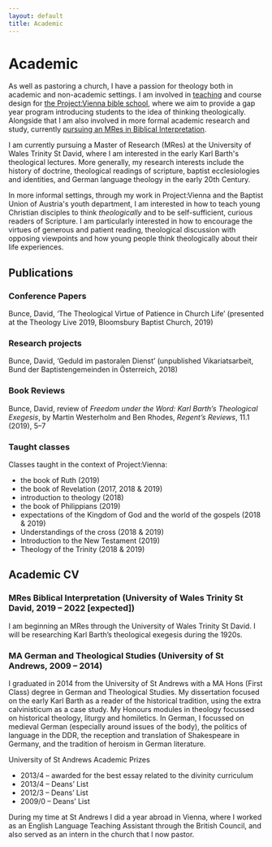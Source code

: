 ```yaml
---
layout: default
title: Academic
---
```


<div class="post">
	<h1 class="pageTitle">Academic</h1>
	<p class="intro"><span class="dropcap">A</span>s well as pastoring a church, I have a passion for theology both in academic and non-academic settings. I am involved in <a href="#teaching">teaching</a> and course design for <a href="http://projectvienna.at/">the Project:Vienna bible school</a>, where we aim to provide a gap year program introducing students to the idea of thinking theologically. Alongside that I am also involved in more formal academic research and study, currently <a href="#cv">pursuing an MRes in Biblical Interpretation</a>.</p>
	<p>I am currently pursuing a Master of Research (MRes) at the University of Wales Trinity St David, where I am interested in the early Karl Barth's theological lectures. More generally, my research interests include the history of doctrine, theological readings of scripture, baptist ecclesiologies and identities, and German language theology in the early 20th Century.</p>
	<p>
	In more informal settings, through my work in Project:Vienna and the Baptist Union of Austria's youth department, I am interested in how to teach young Christian disciples to think <i>theologically</i> and to be self-sufficient, curious readers of Scripture. I am particularly interested in how to encourage the virtues of generous and patient reading, theological discussion with opposing viewpoints and how young people think theologically about their life experiences. 
	</p>
	<h2>Publications</h2>
	<h3>Conference Papers</h3>
	<p>Bunce, David, ‘The Theological Virtue of Patience in Church Life’ (presented at the Theology Live 2019, Bloomsbury Baptist Church, 2019)</p>
	<h3>Research projects</h3>
	<p>Bunce, David, ‘Geduld im pastoralen Dienst’ (unpublished Vikariatsarbeit, Bund der Baptistengemeinden in Österreich, 2018)</p>
	<h3>Book Reviews</h3>
	<p>
	Bunce, David, review of <i>Freedom under the Word: Karl Barth’s Theological Exegesis</i>, by Martin Westerholm and Ben Rhodes, <i>Regent’s Reviews</i>, 11.1 (2019), 5–7
	</p>
	<h3 id="teaching">Taught classes</h3>
	<p>Classes taught in the context of Project:Vienna:</p>
	<ul>
		<li>the book of Ruth (2019)</li>
		<li>the book of Revelation (2017, 2018 & 2019)</li>
		<li>introduction to theology (2018)</li>
		<li>the book of Philippians (2019)</li>
		<li>expectations of the Kingdom of God and the world of the gospels (2018 & 2019)</li>
		<li>Understandings of the cross (2018 & 2019)</li>
		<li>Introduction to the New Testament (2019)</li>
		<li>Theology of the Trinity (2018 & 2019)</li>
	</ul>
	<h2 id="cv">Academic CV</h2>
	<h3>MRes Biblical Interpretation (University of Wales Trinity St David, 2019 – 2022 [expected])</h3>
	<p>I am beginning an MRes through the University of Wales Trinity St David. I will be researching Karl Barth’s theological exegesis during the 1920s.</p>
	<h3>MA German and Theological Studies (University of St Andrews, 2009 – 2014)</h3>
	<p>I graduated in 2014 from the University of St Andrews with a MA Hons (First Class) degree in German and Theological Studies. My dissertation focused on the early Karl Barth as a reader of the historical tradition, using the extra calvinisticum as a case study. My Honours modules in theology focussed on historical theology, liturgy and homiletics. In German, I focussed on medieval German (especially around issues of the body), the politics of language in the DDR, the reception and translation of Shakespeare in Germany, and the tradition of heroism in German literature.</p>
	<p>University of St Andrews Academic Prizes</p>
	<ul>
	<li>2013/4 – awarded for the best essay related to the divinity curriculum</li>
	<li>2013/4 – Deans’ List</li>
	<li>2012/3 – Deans’ List</li>
	<li>2009/0 – Deans’ List</li>
	</ul>
	<p>
	During my time at St Andrews I did a year abroad in Vienna, where I worked as an English Language Teaching Assistant through the British Council, and also served as an intern in the church that I now pastor.</p>

</div>

